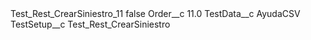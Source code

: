 <?xml version="1.0" encoding="UTF-8"?>
<CustomMetadata xmlns="http://soap.sforce.com/2006/04/metadata" xmlns:xsi="http://www.w3.org/2001/XMLSchema-instance" xmlns:xsd="http://www.w3.org/2001/XMLSchema">
    <label>Test_Rest_CrearSiniestro_11</label>
    <protected>false</protected>
    <values>
        <field>Order__c</field>
        <value xsi:type="xsd:double">11.0</value>
    </values>
    <values>
        <field>TestData__c</field>
        <value xsi:type="xsd:string">AyudaCSV</value>
    </values>
    <values>
        <field>TestSetup__c</field>
        <value xsi:type="xsd:string">Test_Rest_CrearSiniestro</value>
    </values>
</CustomMetadata>
